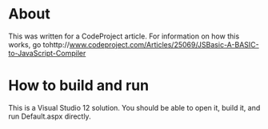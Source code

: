 About
=====

This was written for a CodeProject article. For information on how this works, go tohttp://www.codeproject.com/Articles/25069/JSBasic-A-BASIC-to-JavaScript-Compiler

How to build and run
====================

This is a Visual Studio 12 solution. You should be able to open it, build it, and run Default.aspx directly.
